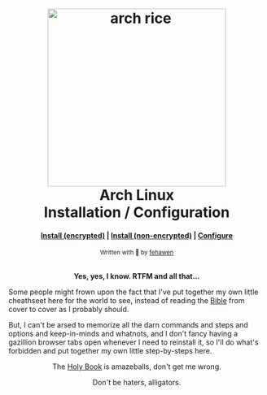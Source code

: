 <h1 align="center">
	<a href="https://github.com/fehawen/arch-rice">
		<img alt="arch rice" src="https://user-images.githubusercontent.com/36552788/51067962-869ce980-1617-11e9-892b-53df540776b5.png" width="350">
	</a>
	<br>Arch Linux
	<br>Installation / Configuration
</h1>

<div align="center">
	<h4>
		<a href="./docs/ENCRYPT.md">Install (encrypted)</a> |
		<a href="./docs/INSTALL.md">Install (non-encrypted)</a> |
		<a href="./docs/CONFIGURE.md">Configure</a>
	</h4>
</div>

<div align="center">
	<sub>Written with 🖤 by <a href="https://github.com/fehawen">fehawen</a></sub>
</div>
<br>

<p align="center">
	<b>Yes, yes, I know. RTFM and all that...</b>
</p>

Some people might frown upon the fact that I've put together my own little cheathseet here for the world to see, instead of reading the [Bible](https://wiki.archlinux.org) from cover to cover as I probably should.

But, I can't be arsed to memorize all the darn commands and steps and options and keep-in-minds and whatnots, and I don't fancy having a gazillion browser tabs open whenever I need to reinstall it, so I'll do what's forbidden and put together my own little step-by-steps here.

<p align="center">
The <a href="https://wiki.archlinux.org">Holy Book</a> is amazeballs, don't get me wrong.
</p>

<p align="center">
Don't be haters, alligators.
</p>
